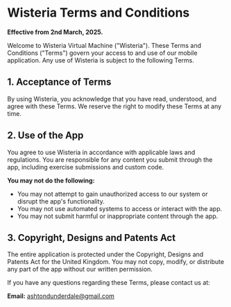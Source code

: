 # Wisteria Terms and Conditions

**Effective from 2nd March, 2025.**

Welcome to Wisteria Virtual Machine ("Wisteria"). These Terms and Conditions ("Terms") govern your access to and use of our mobile application. Any use of Wisteria is subject to the following Terms. 

## 1. Acceptance of Terms

By using Wisteria, you acknowledge that you have read, understood, and agree with these Terms. We reserve the right to modify these Terms at any time.

## 2. Use of the App

You agree to use Wisteria in accordance with applicable laws and regulations. You are responsible for any content you submit through the app, including exercise submissions and custom code.

**You may not do the following:**
- You may not attempt to gain unauthorized access to our system or disrupt the app's functionality.
- You may not use automated systems to access or interact with the app.
- You may not submit harmful or inappropriate content through the app.

## 3. Copyright, Designs and Patents Act

The entire application is protected under the Copyright, Designs and Patents Act for the United Kingdom. You may not copy, modify, or distribute any part of the app without our written permission.


If you have any questions regarding these Terms, please contact us at:

**Email:** ashtondunderdale@gmail.com